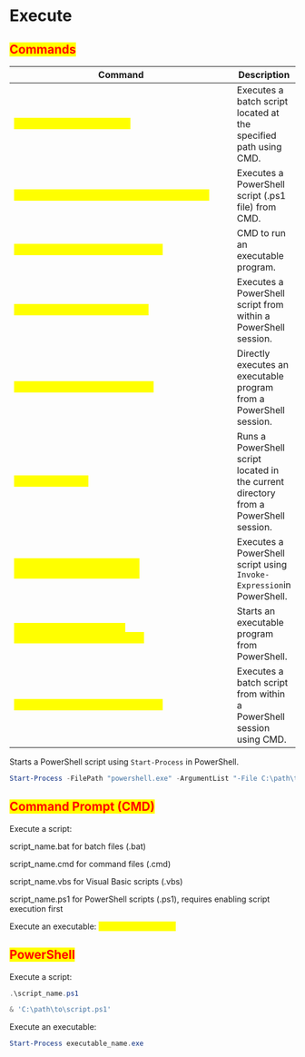 # Execute

## <mark style="color:red;">Commands</mark>

<table data-header-hidden data-full-width="true"><thead><tr><th width="537">Command</th><th>Description</th></tr></thead><tbody><tr><td><mark style="color:yellow;"><code>C:\path\to\yourscript.bat</code></mark></td><td>Executes a batch script located at the specified path using CMD.</td></tr><tr><td><mark style="color:yellow;"><code>powershell -File C:\path\to\yourscript.ps1</code></mark></td><td>Executes a PowerShell script (.ps1 file) from CMD.</td></tr><tr><td><mark style="color:yellow;"><code>start C:\path\to\yourprogram.exe</code></mark></td><td>CMD to run an executable program.</td></tr><tr><td><mark style="color:yellow;"><code>&#x26; "C:\path\to\yourscript.ps1"</code></mark></td><td>Executes a PowerShell script from within a PowerShell session.</td></tr><tr><td><mark style="color:yellow;"><code>&#x26; "C:\path\to\yourprogram.exe"</code></mark></td><td>Directly executes an executable program from a PowerShell session.</td></tr><tr><td><mark style="color:yellow;"><code>.\yourscript.ps1</code></mark></td><td>Runs a PowerShell script located in the current directory from a PowerShell session.</td></tr><tr><td><mark style="color:yellow;"><code>Invoke-Expression -Command "C:\path\to\yourscript.ps1"</code></mark></td><td>Executes a PowerShell script using <code>Invoke-Expression</code>in PowerShell.</td></tr><tr><td><mark style="color:yellow;"><code>Start-Process -FilePath "C:\path\to\yourprogram.exe"</code></mark></td><td>Starts an executable program from PowerShell.</td></tr><tr><td><mark style="color:yellow;"><code>cmd /c C:\path\to\yourscript.bat</code></mark></td><td>Executes a batch script from within a PowerShell session using CMD.</td></tr></tbody></table>

Starts a PowerShell script using `Start-Process` in PowerShell.

```powershell
Start-Process -FilePath "powershell.exe" -ArgumentList "-File C:\path\to\yourscript.ps1"
```

## <mark style="color:red;">Command Prompt (CMD)</mark>

Execute a script:

script\_name.bat for batch files (.bat)

script\_name.cmd for command files (.cmd)

script\_name.vbs for Visual Basic scripts (.vbs)

script\_name.ps1 for PowerShell scripts (.ps1), requires enabling script execution first

Execute an executable: <mark style="color:yellow;">`executable_name.exe`</mark>

## <mark style="color:red;">PowerShell</mark>

Execute a script:

```powershell
.\script_name.ps1
```

```powershell
& 'C:\path\to\script.ps1'
```

Execute an executable:

```powershell
Start-Process executable_name.exe
```
